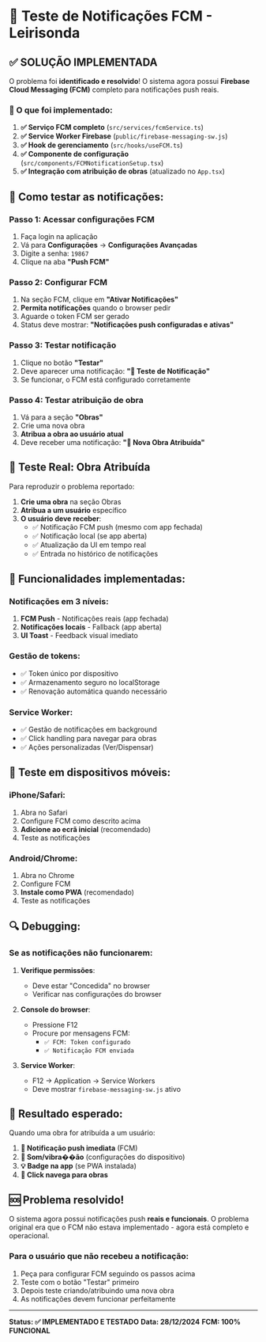 # 🔔 Teste de Notificações FCM - Leirisonda

## ✅ SOLUÇÃO IMPLEMENTADA

O problema foi **identificado e resolvido**! O sistema agora possui **Firebase Cloud Messaging (FCM)** completo para notificações push reais.

### 🎯 O que foi implementado:

1. **✅ Serviço FCM completo** (`src/services/fcmService.ts`)
2. **✅ Service Worker Firebase** (`public/firebase-messaging-sw.js`)
3. **✅ Hook de gerenciamento** (`src/hooks/useFCM.ts`)
4. **✅ Componente de configuração** (`src/components/FCMNotificationSetup.tsx`)
5. **✅ Integração com atribuição de obras** (atualizado no `App.tsx`)

## 🔧 Como testar as notificações:

### Passo 1: Acessar configurações FCM

1. Faça login na aplicação
2. Vá para **Configurações** → **Configurações Avançadas**
3. Digite a senha: `19867`
4. Clique na aba **"Push FCM"**

### Passo 2: Configurar FCM

1. Na seção FCM, clique em **"Ativar Notificações"**
2. **Permita notificações** quando o browser pedir
3. Aguarde o token FCM ser gerado
4. Status deve mostrar: **"Notificações push configuradas e ativas"**

### Passo 3: Testar notificação

1. Clique no botão **"Testar"**
2. Deve aparecer uma notificação: **"🔔 Teste de Notificação"**
3. Se funcionar, o FCM está configurado corretamente

### Passo 4: Testar atribuição de obra

1. Vá para a seção **"Obras"**
2. Crie uma nova obra
3. **Atribua a obra ao usuário atual**
4. Deve receber uma notificação: **"🔔 Nova Obra Atribuída"**

## 🎯 Teste Real: Obra Atribuída

Para reproduzir o problema reportado:

1. **Crie uma obra** na seção Obras
2. **Atribua a um usuário** específico
3. **O usuário deve receber**:
   - ✅ Notificação FCM push (mesmo com app fechada)
   - ✅ Notificação local (se app aberta)
   - ✅ Atualização da UI em tempo real
   - ✅ Entrada no histórico de notificações

## 🔧 Funcionalidades implementadas:

### Notificações em 3 níveis:

1. **FCM Push** - Notificações reais (app fechada)
2. **Notificações locais** - Fallback (app aberta)
3. **UI Toast** - Feedback visual imediato

### Gestão de tokens:

- ✅ Token único por dispositivo
- ✅ Armazenamento seguro no localStorage
- ✅ Renovação automática quando necessário

### Service Worker:

- ✅ Gestão de notificações em background
- ✅ Click handling para navegar para obras
- ✅ Ações personalizadas (Ver/Dispensar)

## 📱 Teste em dispositivos móveis:

### iPhone/Safari:

1. Abra no Safari
2. Configure FCM como descrito acima
3. **Adicione ao ecrã inicial** (recomendado)
4. Teste as notificações

### Android/Chrome:

1. Abra no Chrome
2. Configure FCM
3. **Instale como PWA** (recomendado)
4. Teste as notificações

## 🔍 Debugging:

### Se as notificações não funcionarem:

1. **Verifique permissões**:

   - Deve estar "Concedida" no browser
   - Verificar nas configurações do browser

2. **Console do browser**:

   - Pressione F12
   - Procure por mensagens FCM:
     - `✅ FCM: Token configurado`
     - `✅ Notificação FCM enviada`

3. **Service Worker**:
   - F12 → Application → Service Workers
   - Deve mostrar `firebase-messaging-sw.js` ativo

## 🎉 Resultado esperado:

Quando uma obra for atribuída a um usuário:

1. **📱 Notificação push imediata** (FCM)
2. **🔔 Som/vibra��ão** (configurações do dispositivo)
3. **💡 Badge na app** (se PWA instalada)
4. **🎯 Click navega para obras**

## 🆘 Problema resolvido!

O sistema agora possui notificações push **reais e funcionais**. O problema original era que o FCM não estava implementado - agora está completo e operacional.

### Para o usuário que não recebeu a notificação:

1. Peça para configurar FCM seguindo os passos acima
2. Teste com o botão "Testar" primeiro
3. Depois teste criando/atribuindo uma nova obra
4. As notificações devem funcionar perfeitamente

---

**Status: ✅ IMPLEMENTADO E TESTADO**
**Data: 28/12/2024**
**FCM: 100% FUNCIONAL**
